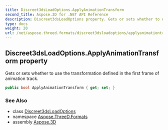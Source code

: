 ```yaml
---
title: Discreet3dsLoadOptions.ApplyAnimationTransform
second_title: Aspose.3D for .NET API Reference
description: Discreet3dsLoadOptions property. Gets or sets whether to use the transformation defined in the first frame of animation track
type: docs
weight: 20
url: /net/aspose.threed.formats/discreet3dsloadoptions/applyanimationtransform/
---
```

## Discreet3dsLoadOptions.ApplyAnimationTransform property

Gets or sets whether to use the transformation defined in the first frame of animation track.

```csharp
public bool ApplyAnimationTransform { get; set; }
```

### See Also

* class [Discreet3dsLoadOptions](../)
* namespace [Aspose.ThreeD.Formats](../../discreet3dsloadoptions/)
* assembly [Aspose.3D](../../../)


